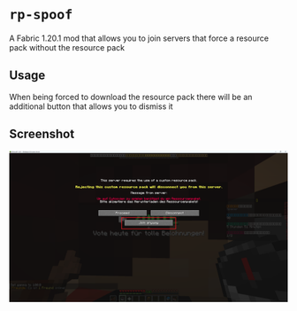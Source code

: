 # `rp-spoof`

A Fabric 1.20.1 mod that allows you to join servers that force a resource pack without the resource pack

## Usage

When being forced to download the resource pack there will be an additional button that allows you to dismiss it

## Screenshot

![screenshot of the mod](assets/screenshot.png)
